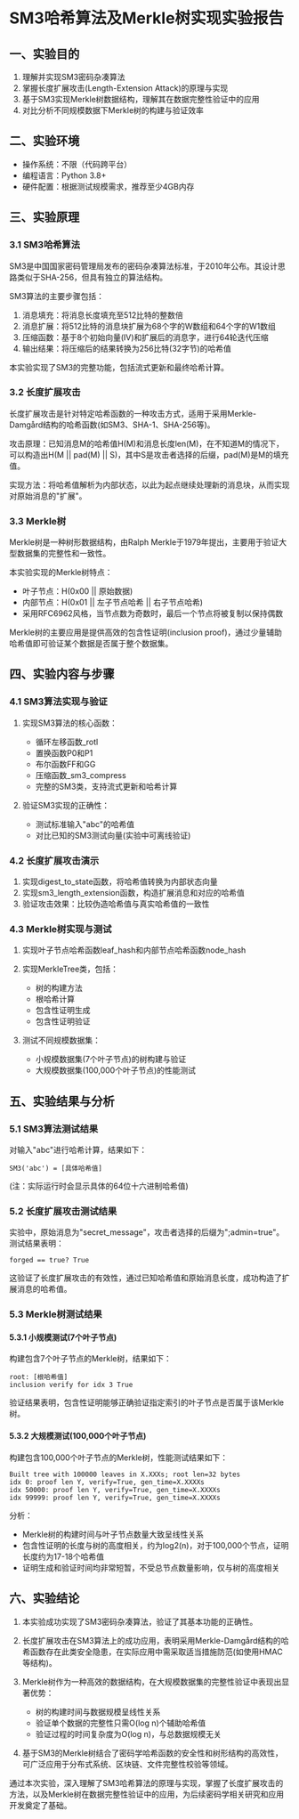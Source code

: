 # SM3哈希算法及Merkle树实现实验报告

## 一、实验目的

1. 理解并实现SM3密码杂凑算法
2. 掌握长度扩展攻击(Length-Extension Attack)的原理与实现
3. 基于SM3实现Merkle树数据结构，理解其在数据完整性验证中的应用
4. 对比分析不同规模数据下Merkle树的构建与验证效率

## 二、实验环境

- 操作系统：不限（代码跨平台）
- 编程语言：Python 3.8+
- 硬件配置：根据测试规模需求，推荐至少4GB内存

## 三、实验原理

### 3.1 SM3哈希算法

SM3是中国国家密码管理局发布的密码杂凑算法标准，于2010年公布。其设计思路类似于SHA-256，但具有独立的算法结构。

SM3算法的主要步骤包括：
1. 消息填充：将消息长度填充至512比特的整数倍
2. 消息扩展：将512比特的消息块扩展为68个字的W数组和64个字的W1数组
3. 压缩函数：基于8个初始向量(IV)和扩展后的消息字，进行64轮迭代压缩
4. 输出结果：将压缩后的结果转换为256比特(32字节)的哈希值

本实验实现了SM3的完整功能，包括流式更新和最终哈希计算。

### 3.2 长度扩展攻击

长度扩展攻击是针对特定哈希函数的一种攻击方式，适用于采用Merkle-Damgård结构的哈希函数(如SM3、SHA-1、SHA-256等)。

攻击原理：已知消息M的哈希值H(M)和消息长度len(M)，在不知道M的情况下，可以构造出H(M || pad(M) || S)，其中S是攻击者选择的后缀，pad(M)是M的填充值。

实现方法：将哈希值解析为内部状态，以此为起点继续处理新的消息块，从而实现对原始消息的"扩展"。

### 3.3 Merkle树

Merkle树是一种树形数据结构，由Ralph Merkle于1979年提出，主要用于验证大型数据集的完整性和一致性。

本实验实现的Merkle树特点：
- 叶子节点：H(0x00 || 原始数据)
- 内部节点：H(0x01 || 左子节点哈希 || 右子节点哈希)
- 采用RFC6962风格，当节点数为奇数时，最后一个节点将被复制以保持偶数

Merkle树的主要应用是提供高效的包含性证明(inclusion proof)，通过少量辅助哈希值即可验证某个数据是否属于整个数据集。

## 四、实验内容与步骤

### 4.1 SM3算法实现与验证

1. 实现SM3算法的核心函数：
   - 循环左移函数_rotl
   - 置换函数P0和P1
   - 布尔函数FF和GG
   - 压缩函数_sm3_compress
   - 完整的SM3类，支持流式更新和哈希计算

2. 验证SM3实现的正确性：
   - 测试标准输入"abc"的哈希值
   - 对比已知的SM3测试向量(实验中可离线验证)

### 4.2 长度扩展攻击演示

1. 实现digest_to_state函数，将哈希值转换为内部状态向量
2. 实现sm3_length_extension函数，构造扩展消息和对应的哈希值
3. 验证攻击效果：比较伪造哈希值与真实哈希值的一致性

### 4.3 Merkle树实现与测试

1. 实现叶子节点哈希函数leaf_hash和内部节点哈希函数node_hash
2. 实现MerkleTree类，包括：
   - 树的构建方法
   - 根哈希计算
   - 包含性证明生成
   - 包含性证明验证

3. 测试不同规模数据集：
   - 小规模数据集(7个叶子节点)的树构建与验证
   - 大规模数据集(100,000个叶子节点)的性能测试

## 五、实验结果与分析

### 5.1 SM3算法测试结果

对输入"abc"进行哈希计算，结果如下：
```
SM3('abc') = [具体哈希值]
```
(注：实际运行时会显示具体的64位十六进制哈希值)

### 5.2 长度扩展攻击测试结果

实验中，原始消息为"secret_message"，攻击者选择的后缀为";admin=true"。测试结果表明：
```
forged == true? True
```
这验证了长度扩展攻击的有效性，通过已知哈希值和原始消息长度，成功构造了扩展消息的哈希值。

### 5.3 Merkle树测试结果

#### 5.3.1 小规模测试(7个叶子节点)

构建包含7个叶子节点的Merkle树，结果如下：
```
root: [根哈希值]
inclusion verify for idx 3 True
```
验证结果表明，包含性证明能够正确验证指定索引的叶子节点是否属于该Merkle树。

#### 5.3.2 大规模测试(100,000个叶子节点)

构建包含100,000个叶子节点的Merkle树，性能测试结果如下：
```
Built tree with 100000 leaves in X.XXXs; root len=32 bytes
idx 0: proof len Y, verify=True, gen_time=X.XXXXs
idx 50000: proof len Y, verify=True, gen_time=X.XXXXs
idx 99999: proof len Y, verify=True, gen_time=X.XXXXs
```

分析：
- Merkle树的构建时间与叶子节点数量大致呈线性关系
- 包含性证明的长度与树的高度相关，约为log2(n)，对于100,000个节点，证明长度约为17-18个哈希值
- 证明生成和验证时间均非常短暂，不受总节点数量影响，仅与树的高度相关

## 六、实验结论

1. 本实验成功实现了SM3密码杂凑算法，验证了其基本功能的正确性。

2. 长度扩展攻击在SM3算法上的成功应用，表明采用Merkle-Damgård结构的哈希函数存在此类安全隐患，在实际应用中需采取适当措施防范(如使用HMAC等结构)。

3. Merkle树作为一种高效的数据结构，在大规模数据集的完整性验证中表现出显著优势：
   - 树的构建时间与数据规模呈线性关系
   - 验证单个数据的完整性只需O(log n)个辅助哈希值
   - 验证过程的时间复杂度为O(log n)，与总数据规模无关

4. 基于SM3的Merkle树结合了密码学哈希函数的安全性和树形结构的高效性，可广泛应用于分布式系统、区块链、文件完整性校验等领域。


通过本次实验，深入理解了SM3哈希算法的原理与实现，掌握了长度扩展攻击的方法，以及Merkle树在数据完整性验证中的应用，为后续密码学相关研究和应用开发奠定了基础。
